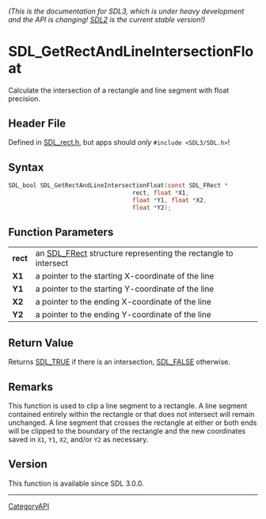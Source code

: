 ###### (This is the documentation for SDL3, which is under heavy development and the API is changing! [SDL2](https://wiki.libsdl.org/SDL2/) is the current stable version!)
# SDL_GetRectAndLineIntersectionFloat

Calculate the intersection of a rectangle and line segment with float precision.

## Header File

Defined in [SDL_rect.h](https://github.com/libsdl-org/SDL/blob/main/include/SDL3/SDL_rect.h), but apps should _only_ `#include <SDL3/SDL.h>`!

## Syntax

```c
SDL_bool SDL_GetRectAndLineIntersectionFloat(const SDL_FRect *
                                   rect, float *X1,
                                   float *Y1, float *X2,
                                   float *Y2);

```

## Function Parameters

|              |                                                                             |
| ------------ | --------------------------------------------------------------------------- |
| **rect**     | an [SDL_FRect](SDL_FRect) structure representing the rectangle to intersect |
| **X1**       | a pointer to the starting X-coordinate of the line                          |
| **Y1**       | a pointer to the starting Y-coordinate of the line                          |
| **X2**       | a pointer to the ending X-coordinate of the line                            |
| **Y2**       | a pointer to the ending Y-coordinate of the line                            |

## Return Value

Returns [SDL_TRUE](SDL_TRUE) if there is an intersection,
[SDL_FALSE](SDL_FALSE) otherwise.

## Remarks

This function is used to clip a line segment to a rectangle. A line segment
contained entirely within the rectangle or that does not intersect will
remain unchanged. A line segment that crosses the rectangle at either or
both ends will be clipped to the boundary of the rectangle and the new
coordinates saved in `X1`, `Y1`, `X2`, and/or `Y2` as necessary.

## Version

This function is available since SDL 3.0.0.

----
[CategoryAPI](CategoryAPI)

